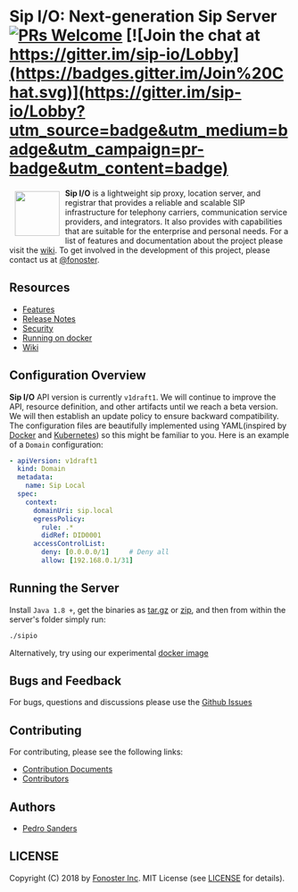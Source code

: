 # Sip I/O: Next-generation Sip Server &nbsp;[![PRs Welcome](https://img.shields.io/badge/PRs-welcome-brightgreen.svg)](https://github.com/fonoster/sipio/issues) [![Join the chat at https://gitter.im/sip-io/Lobby](https://badges.gitter.im/Join%20Chat.svg)](https://gitter.im/sip-io/Lobby?utm_source=badge&utm_medium=badge&utm_campaign=pr-badge&utm_content=badge)

<a href="https://github.com/fonoster/sipio"><img src="https://raw.githubusercontent.com/wiki/fonoster/sipio/images/logo.png" align="left" hspace="10" vspace="5" width="80"></a>

**Sip I/O** is a lightweight sip proxy, location server, and registrar that provides a reliable and scalable SIP infrastructure for telephony carriers, communication service providers, and integrators. It also provides with capabilities that are suitable for the enterprise and personal needs. For a list of features and documentation about the project please visit the [wiki](https://github.com/fonoster/sipio/wiki/Home). To get involved in the development of this project, please contact us at [@fonoster](https://twitter.com/fonoster).

## Resources

* [Features](https://github.com/fonoster/sipio/wiki)
* [Release Notes](https://github.com/fonoster/sipio/releases)
* [Security](https://github.com/fonoster/sipio/wiki/Securing-the-Signaling)
* [Running on docker](https://github.com/fonoster/sipio/wiki/Running-on-Docker-and-Docker-Compose)
* [Wiki](https://github.com/fonoster/sipio/wiki)

## Configuration Overview

**Sip I/O**  API version is currently `v1draft1`. We will continue to improve the API, resource definition, and other artifacts until we reach a beta version. We will then establish an update policy to ensure backward compatibility. The configuration files are beautifully implemented using YAML(inspired by [Docker](https://www.docker.com/) and [Kubernetes](https://kubernetes.io/)) so this might be familiar to you. Here is an example of a `Domain` configuration:

```yml
- apiVersion: v1draft1
  kind: Domain
  metadata:
    name: Sip Local
  spec:
    context:
      domainUri: sip.local
      egressPolicy:
        rule: .*
        didRef: DID0001
      accessControlList:
        deny: [0.0.0.0/1]     # Deny all
        allow: [192.168.0.1/31]
```

## Running the Server

Install `Java 1.8 +`, get the binaries as [tar.gz](https://github.com/fonoster/sipio/releases/download/1.0.0-M2/sipio.1.0.0-M2.tar.gz) or [zip](https://github.com/fonoster/sipio/releases/download/1.0.0-M2/sipio.1.0.0-M2.zip), and then from within the server's folder simply run:

```bash
./sipio
```

Alternatively, try using our experimental [docker image](https://github.com/fonoster/sipio/wiki/Running-on-Docker-and-Docker-Compose)

## Bugs and Feedback

For bugs, questions and discussions please use the [Github Issues](https://github.com/fonoster/sipio/issues)

## Contributing

For contributing, please see the following links:

 - [Contribution Documents](https://github.com/fonoster/sipio/blob/master/CONTRIBUTING.md)
 - [Contributors](https://github.com/fonoster/graphs/contributors)

## Authors
 - [Pedro Sanders](https://github.com/psanders)

## LICENSE
Copyright (C) 2018 by [Fonoster Inc](https://github.com/fonoster). MIT License (see [LICENSE](https://github.com/fonoster/sipio/blob/master/LICENSE) for details).
